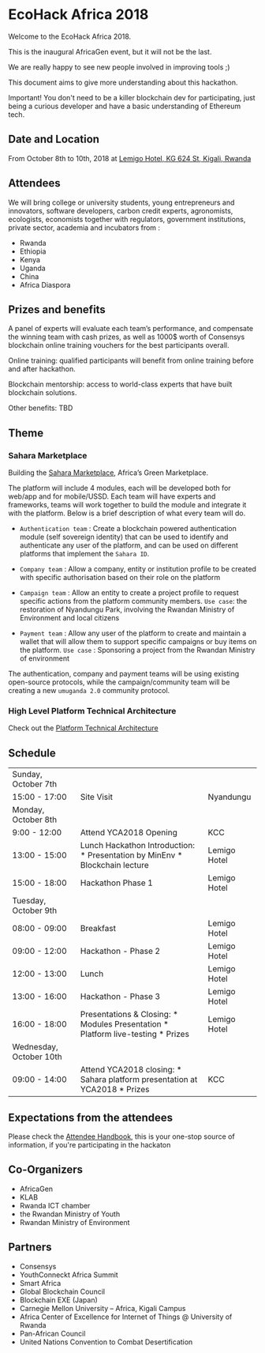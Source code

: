 # EcoHack Africa 2018

Welcome to the EcoHack Africa 2018. ​ ​

This is the inaugural AfricaGen event, but it will not be the last.

We are really happy to see new people involved in improving tools ;)

This document aims to give more understanding about this hackathon.

Important! You don't need to be a killer blockchain dev for participating, just being a curious developer and have a basic understanding of Ethereum tech.

## Date and Location

From October 8th to 10th​, 2018 at [Lemigo Hotel, KG 624 St, Kigali, Rwanda](https://goo.gl/maps/GkS2hUMe9zj)

## Attendees

We will bring college or university students, young entrepreneurs and innovators, software developers, carbon credit experts, agronomists, ecologists, economists together with regulators, government institutions, private sector, academia and incubators from :

* Rwanda
* Ethiopia
* Kenya
* Uganda
* China
* Africa Diaspora

## Prizes and benefits

A panel of experts will evaluate each team’s performance, and compensate the winning team with cash prizes, as well as 1000$ worth of Consensys blockchain online training vouchers for the best participants overall.

Online training: qualified participants will benefit from online training before and after hackathon.

Blockchain mentorship: access to world-class experts that have built blockchain solutions.

Other benefits: TBD

## Theme

### Sahara Marketplace

Building the [Sahara Marketplace](./sahara), Africa’s Green Marketplace.

The platform will include 4 modules, each will be developed both for web/app and for mobile/USSD. Each team will have experts and frameworks, teams will work together to build the module and integrate it with the platform. Below is a brief description of what every team will do.

* ``Authentication team`` : Create a blockchain powered authentication module (self sovereign identity) that can be used to identify and authenticate any user of the platform, and can be used on different platforms that implement the ``Sahara ID``.

* ``Company team`` : Allow a company, entity or institution profile to be created with specific authorisation based on their role on the platform

* ``Campaign team`` : Allow an entity to create a project profile to request specific actions from the platform community members. ``Use case``: the restoration of Nyandungu Park, involving the Rwandan Ministry of Environment and local citizens

* ``Payment team`` : Allow any user of the platform to create and maintain a wallet that will allow them to support specific campaigns or buy items on the platform. ``Use case`` : Sponsoring a project from the Rwandan Ministry of environment

The authentication, company and payment teams will be using existing open-source protocols, while the campaign/community team will be creating a new ``umuganda 2.0`` community protocol.

### High Level Platform Technical Architecture

Check out the [Platform Technical Architecture](./sahara/high_level_architecture.md)

## Schedule

||||
|:----------|:-------------|:---|
| Sunday, October 7th |||
| 15:00 - 17:00 |Site Visit|Nyandungu|
| Monday, October 8th |||
| 9:00 - 12:00 |Attend YCA2018 Opening|KCC|
| 13:00 - 15:00 |Lunch Hackathon Introduction: * Presentation by MinEnv * Blockchain lecture|Lemigo Hotel|
| 15:00 - 18:00 |Hackathon Phase 1|Lemigo Hotel|
| Tuesday, October 9th |||
| 08:00 - 09:00 |Breakfast|Lemigo Hotel|
| 09:00 - 12:00 |Hackathon - Phase 2|Lemigo Hotel|
| 12:00 - 13:00 |Lunch|Lemigo Hotel|
| 13:00 - 16:00 |Hackathon - Phase 3|Lemigo Hotel|
| 16:00 - 18:00 |Presentations & Closing: * Modules Presentation * Platform live-testing * Prizes |Lemigo Hotel|
| Wednesday, October 10th |||
| 09:00 - 14:00 |Attend YCA2018 closing: * Sahara platform presentation at YCA2018 * Prizes|KCC|

## Expectations from the attendees

Please check the [Attendee Handbook](./attendee_handbook.md), this is your one-stop source of information, if you're participating in the hackaton

## Co-Organizers

* AfricaGen
* KLAB
* Rwanda ICT chamber
* the Rwandan Ministry of Youth
* Rwandan Ministry of Environment

## Partners

* Consensys
* YouthConneckt Africa Summit
* Smart Africa
* Global Blockchain Council
* Blockchain EXE (Japan)
* Carnegie Mellon University – Africa, Kigali Campus
* Africa Center of Excellence for Internet of Things @ University of Rwanda
* Pan-African Council
* United Nations Convention to Combat Desertification
